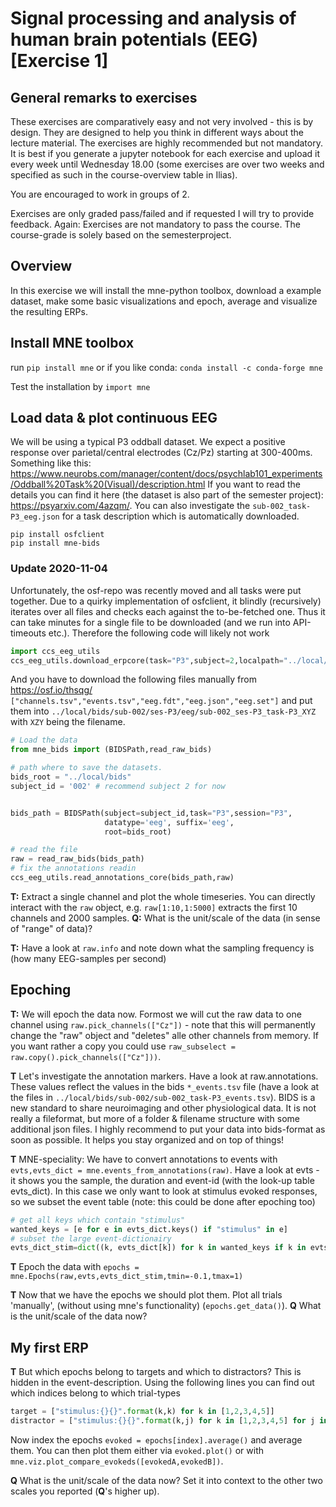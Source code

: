 # Signal processing and analysis of human brain potentials (EEG) [Exercise 1]
## General remarks to exercises
These exercises are comparatively easy and not very involved - this is by design. They are designed to help you think in different ways about the lecture material. The exercises are highly recommended but not mandatory. It is best if you generate a jupyter notebook for each exercise and upload it every week until Wednesday 18.00 (some exercises are over two weeks and specified as such in the course-overview table in Ilias).

You are encouraged to work in groups of 2. 

Exercises are only graded pass/failed and if requested I will try to provide feedback. Again: Exercises are not mandatory to pass the course. The course-grade is solely based on the semesterproject.

## Overview
In this exercise we will install the mne-python toolbox, download a example dataset, make some basic visualizations and epoch, average and visualize the resulting ERPs.

## Install MNE toolbox
run `pip install mne`
or if you like conda:
`conda install -c conda-forge mne`

Test the installation by
`import mne`

## Load data & plot continuous EEG
We will be using a typical P3 oddball dataset. We expect a positive response over parietal/central electrodes (Cz/Pz) starting at 300-400ms. Something like this: https://www.neurobs.com/manager/content/docs/psychlab101_experiments/Oddball%20Task%20(Visual)/description.html
If you want to read the details you can find it here (the dataset is also part of the semester project): https://psyarxiv.com/4azqm/. You can also investigate the `sub-002_task-P3_eeg.json` for a task description which is automatically downloaded.


```
pip install osfclient
pip install mne-bids
```

### Update 2020-11-04
Unfortunately, the osf-repo was recently moved and all tasks were put together. Due to a quirky implementation of osfclient, it blindly (recursively) iterates over all files and checks each against the to-be-fetched one. Thus it can take minutes for a single file to be downloaded (and we run into API-timeouts etc.). Therefore the following code will likely not work
```python
import ccs_eeg_utils
ccs_eeg_utils.download_erpcore(task="P3",subject=2,localpath="../local/bids/")

```
And you have to download the following files manually from https://osf.io/thsqg/
`["channels.tsv","events.tsv","eeg.fdt","eeg.json","eeg.set"]`
and put them into `../local/bids/sub-002/ses-P3/eeg/sub-002_ses-P3_task-P3_XYZ` with `XZY` being the filename.

```python
# Load the data
from mne_bids import (BIDSPath,read_raw_bids)

# path where to save the datasets.
bids_root = "../local/bids"
subject_id = '002' # recommend subject 2 for now


bids_path = BIDSPath(subject=subject_id,task="P3",session="P3",
                     datatype='eeg', suffix='eeg',
                     root=bids_root)

# read the file
raw = read_raw_bids(bids_path)
# fix the annotations readin
ccs_eeg_utils.read_annotations_core(bids_path,raw)

```

**T:** Extract a single channel and plot the whole timeseries. You can directly interact with the `raw` object, e.g. `raw[1:10,1:5000]` extracts the first 10 channels and 2000 samples.
**Q:** What is the unit/scale of the data (in sense of "range" of data)?

**T:** Have a look at `raw.info` and note down what the sampling frequency is (how many EEG-samples per second)

## Epoching 

**T:** We will epoch the data now. Formost we will cut the raw data to one channel using `raw.pick_channels(["Cz"])` - note that this will permanently change the "raw" object and "deletes" alle other channels from memory. If you want rather a copy you could use `raw_subselect = raw.copy().pick_channels(["Cz"]))`.


**T** Let's investigate the annotation markers. Have a look at raw.annotations. These values reflect the values in the bids `*_events.tsv`  file (have a look at the files in `../local/bids/sub-002/sub-002_task-P3_events.tsv`). BIDS is a new standard to share neuroimaging and other physiological data. It is not really a fileformat, but more of a folder & filename structure with some additional json files. I highly recommend to put your data into bids-format as soon as possible. It helps you stay organized and on top of things!


**T** MNE-speciality: We have to convert annotations to events with `evts,evts_dict = mne.events_from_annotations(raw)`. Have a look at evts - it shows you the sample, the duration and event-id (with the look-up table evts_dict). In this case we only want to look at stimulus evoked responses, so we subset the event table (note: this could be done after epoching too)

```python
# get all keys which contain "stimulus"
wanted_keys = [e for e in evts_dict.keys() if "stimulus" in e]
# subset the large event-dictionairy
evts_dict_stim=dict((k, evts_dict[k]) for k in wanted_keys if k in evts_dict)
```

**T** Epoch the data with `epochs = mne.Epochs(raw,evts,evts_dict_stim,tmin=-0.1,tmax=1)`

**T** Now that we have the epochs we should plot them. Plot all trials 'manually', (without using mne's functionality) (`epochs.get_data()`).
**Q** What is the unit/scale of the data now?

## My first ERP

**T** But which epochs belong to targets and which to distractors? This is hidden in the event-description. Using the following lines you can find out which indices belong to which trial-types
```python
target = ["stimulus:{}{}".format(k,k) for k in [1,2,3,4,5]]
distractor = ["stimulus:{}{}".format(k,j) for k in [1,2,3,4,5] for j in [1,2,3,4,5] if k!=j]
```
Now index the epochs `evoked = epochs[index].average()` and average them. You can then plot them either via `evoked.plot()` or with `mne.viz.plot_compare_evokeds([evokedA,evokedB])`.

**Q** What is the unit/scale of the data now? Set it into context to the other two scales you reported (**Q**'s higher up).

